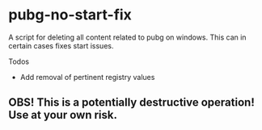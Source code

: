 # pubg-no-start-fix
A script for deleting all content related to pubg on windows. This can in certain cases fixes start issues. 

Todos
- Add removal of pertinent registry values


## OBS! This is a potentially destructive operation! Use at your own risk.
